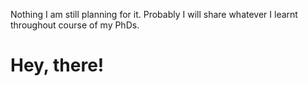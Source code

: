 Nothing I am still planning for it.
Probably I will share whatever I learnt throughout course of my PhDs.

<h1>Hey, there!</h1>
